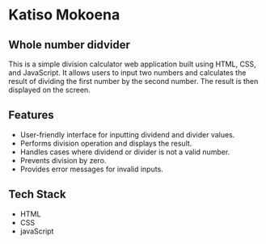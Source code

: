 # Katiso Mokoena

## Whole number didvider
This is a simple division calculator web application built using HTML, CSS, and JavaScript. It allows users to input two numbers and calculates the result of dividing the first number by the second number. The result is then displayed on the screen.

## Features
- User-friendly interface for inputting dividend and divider values.
- Performs division operation and displays the result.
- Handles cases where dividend or divider is not a valid number.
- Prevents division by zero.
- Provides error messages for invalid inputs.

## Tech Stack
- HTML
- CSS
- javaScript
